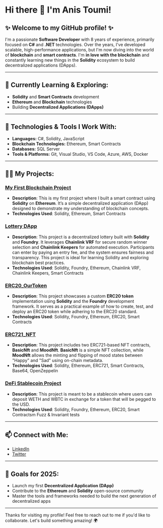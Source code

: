 # Hi there 👋 I'm Anis Toumi!

<!--
**anisToumi1990/anisToumi1990** is a ✨ _special_ ✨ repository because its `README.md` (this file) appears on your GitHub profile.

Here are some ideas to get you started:

- 🔭 I’m currently working on ...
- 🌱 I’m currently learning ...
- 👯 I’m looking to collaborate on ...
- 🤔 I’m looking for help with ...
- 💬 Ask me about ...
- 📫 How to reach me: ...
- 😄 Pronouns: ...
- ⚡ Fun fact: ...
-->

## ✨ Welcome to my GitHub profile! ✨

I'm a passionate **Software Developer** with 8 years of experience, primarily focused on **C#** and **.NET** technologies. Over the years, I've developed scalable, high-performance applications, but I'm now diving into the world of **blockchain** and **smart contracts**. I'm **in love with the blockchain** and constantly learning new things in the **Solidity** ecosystem to build decentralized applications (DApps).

---

## 🌱 **Currently Learning & Exploring:**
- **Solidity** and **Smart Contracts** development
- **Ethereum** and **Blockchain** technologies
- Building **Decentralized Applications (DApps)**

---

## 🚀 **Technologies & Tools I Work With:**
- **Languages:** C#, Solidity, JavaScript
- **Blockchain Technologies:** Ethereum, Smart Contracts
- **Databases:** SQL Server
- **Tools & Platforms:** Git, Visual Studio, VS Code, Azure, AWS, Docker

---

## 👨‍💻 **My Projects:**

### [My First Blockchain Project](https://github.com/anisToumi1990/FirstSolidityPorject_Fund)
- **Description**: This is my first project where I built a smart contract using **Solidity** on **Ethereum**. It’s a simple decentralized application (DApp) designed to demonstrate my understanding of blockchain concepts.
- **Technologies Used**: Solidity, Ethereum, Smart Contracts

### [Lottery DApp](https://github.com/anisToumi1990/Lottery)
- **Description**: This project is a decentralized lottery built with **Solidity** and **Foundry**. It leverages **Chainlink VRF** for secure random winner selection and **Chainlink Keepers** for automated execution. Participants can enter by paying an entry fee, and the system ensures fairness and transparency. This project is ideal for learning Solidity and exploring blockchain best practices.
- **Technologies Used**: Solidity, Foundry, Ethereum, Chainlink VRF, Chainlink Keepers, Smart Contracts

### [ERC20_OurToken](https://github.com/anisToumi1990/ERC20_OurToken)
- **Description**: This project showcases a custom **ERC20 token** implementation using **Solidity** and the **Foundry** development framework. It serves as a practical example of how to create, test, and deploy an ERC20 token while adhering to the ERC20 standard.
- **Technologies Used**: Solidity, Foundry, Ethereum, ERC20, Smart Contracts

### [ERC721_NFT](https://github.com/anisToumi1990/ERC721_NFT_Collection)
- **Description**: This project includes two ERC721-based NFT contracts, **BasicNft** and **MoodNft**. **BasicNft** is a simple NFT collection, while **MoodNft** allows the minting and flipping of mood states between "Happy" and "Sad" using on-chain metadata.
- **Technologies Used**: Solidity, Ethereum, ERC721, Smart Contracts, Base64, OpenZeppelin

### [DeFi Stablecoin Project](https://github.com/anisToumi1990/Foundry-StableCoin)
- **Description**: This project is meant to be a stablecoin where users can deposit WETH and WBTC in exchange for a token that will be pegged to the USD.
- **Technologies Used**: Solidity, Foundry, Ethereum, ERC20, Smart Contractsm Fuzz & Invariant tests

---

## 📫 **Connect with Me:**
- [LinkedIn](https://www.linkedin.com/in/anis-toumi-1b158a83)
- [Twitter](https://twitter.com/Anis_NFT)
<!-- - [Portfolio](https://my-portfolio-link.com)-->

---

## 🎯 **Goals for 2025:**
- Launch my first **Decentralized Application (DApp)**
- Contribute to the **Ethereum** and **Solidity** open-source community
- Master the tools and frameworks needed to build the next generation of decentralized apps

---

Thanks for visiting my profile! Feel free to reach out to me if you'd like to collaborate. Let's build something amazing! 🌍
